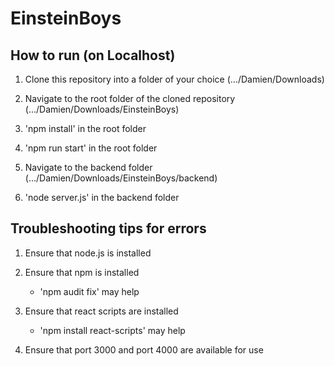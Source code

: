 # EinsteinBoys

## How to run (on Localhost)
1. Clone this repository into a folder of your choice
   (.../Damien/Downloads)

2.  Navigate to the root folder of the cloned repository 
    (.../Damien/Downloads/EinsteinBoys)

3. 'npm install' in the root folder

4. 'npm run start' in the root folder

4. Navigate to the backend folder
   (.../Damien/Downloads/EinsteinBoys/backend)

5. 'node server.js' in the backend folder


## Troubleshooting tips for errors
1. Ensure that node.js is installed

2. Ensure that npm is installed
   - 'npm audit fix' may help

3. Ensure that react scripts are installed
   - 'npm install react-scripts' may help

4. Ensure that port 3000 and port 4000 are available for use
